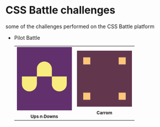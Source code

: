 # CSS Battle challenges

some of the challenges performed on the CSS Battle platform

- Pilot Battle
  <table>
    <tr>
      <td align="center">
        <a href="./01-pilot-battle/ups-n-downs">
          <img width="150" src="./screenshots/ups-n-downs.png" />
          <br />
          <sub>
            <b>Ups n Downs</b>
          </sub>
        </a>
      </td>
      <td align="center">
        <a href="./01-pilot-battle/carrom">
          <img width="150" src="./screenshots/carrom.png" />
          <br />
          <sub>
            <b>Carrom</b>
          </sub>
        </a>
      </td>
    </tr>
  </table>
